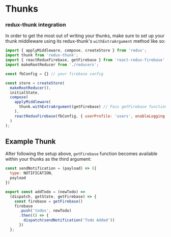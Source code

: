 # Thunks

### redux-thunk integration

In order to get the most out of writing your thunks, make sure to set up your thunk middleware using its redux-thunk's `withExtraArgument` method like so:

```javascript
import { applyMiddleware, compose, createStore } from 'redux';
import thunk from 'redux-thunk';
import { reactReduxFirebase, getFirebase } from 'react-redux-firebase';
import makeRootReducer from './reducers';

const fbConfig = {} // your firebase config

const store = createStore(
  makeRootReducer(),
  initialState,
  compose(
    applyMiddleware(
      thunk.withExtraArgument(getFirebase) // Pass getFirebase function as extra argument
    ),
    reactReduxFirebase(fbConfig, { userProfile: 'users', enableLogging: false })
  )
);

```

## Example Thunk

After following the setup above, `getFirebase` function becomes available within your thunks as the third argument:

```javascript
const sendNotification = (payload) => ({
  type: NOTIFICATION,
  payload
})

export const addTodo = (newTodo) =>
  (dispatch, getState, getFirebase) => {
    const firebase = getFirebase()
    firebase
      .push('todos', newTodo)
      .then(() => {
        dispatch(sendNotification('Todo Added'))
      })
  };

```
